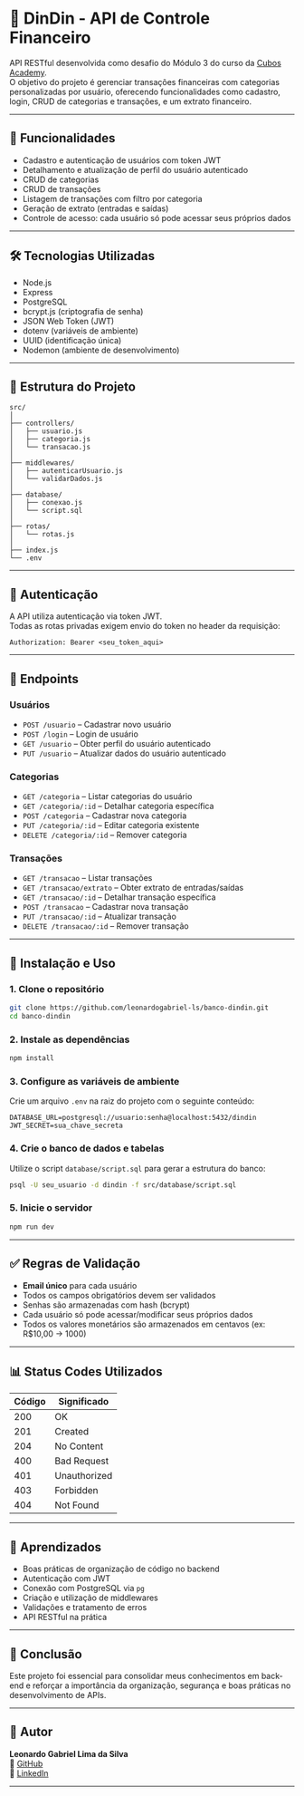 # 💸 DinDin - API de Controle Financeiro

API RESTful desenvolvida como desafio do Módulo 3 do curso da [Cubos Academy](https://cubos.academy).  
O objetivo do projeto é gerenciar transações financeiras com categorias personalizadas por usuário, oferecendo funcionalidades como cadastro, login, CRUD de categorias e transações, e um extrato financeiro.

---

## 🚀 Funcionalidades

- Cadastro e autenticação de usuários com token JWT
- Detalhamento e atualização de perfil do usuário autenticado
- CRUD de categorias
- CRUD de transações
- Listagem de transações com filtro por categoria
- Geração de extrato (entradas e saídas)
- Controle de acesso: cada usuário só pode acessar seus próprios dados

---

## 🛠️ Tecnologias Utilizadas

- Node.js
- Express
- PostgreSQL
- bcrypt.js (criptografia de senha)
- JSON Web Token (JWT)
- dotenv (variáveis de ambiente)
- UUID (identificação única)
- Nodemon (ambiente de desenvolvimento)

---

## 📂 Estrutura do Projeto

```
src/
│
├── controllers/
│   ├── usuario.js
│   ├── categoria.js
│   └── transacao.js
│
├── middlewares/
│   ├── autenticarUsuario.js
│   └── validarDados.js
│
├── database/
│   ├── conexao.js
│   └── script.sql
│
├── rotas/
│   └── rotas.js
│
├── index.js
└── .env
```

---

## 🔐 Autenticação

A API utiliza autenticação via token JWT.  
Todas as rotas privadas exigem envio do token no header da requisição:

```http
Authorization: Bearer <seu_token_aqui>
```

---

## 🧾 Endpoints

### Usuários
- `POST /usuario` – Cadastrar novo usuário
- `POST /login` – Login de usuário
- `GET /usuario` – Obter perfil do usuário autenticado
- `PUT /usuario` – Atualizar dados do usuário autenticado

### Categorias
- `GET /categoria` – Listar categorias do usuário
- `GET /categoria/:id` – Detalhar categoria específica
- `POST /categoria` – Cadastrar nova categoria
- `PUT /categoria/:id` – Editar categoria existente
- `DELETE /categoria/:id` – Remover categoria

### Transações
- `GET /transacao` – Listar transações
- `GET /transacao/extrato` – Obter extrato de entradas/saídas
- `GET /transacao/:id` – Detalhar transação específica
- `POST /transacao` – Cadastrar nova transação
- `PUT /transacao/:id` – Atualizar transação
- `DELETE /transacao/:id` – Remover transação

---

## 🧪 Instalação e Uso

### 1. Clone o repositório
```bash
git clone https://github.com/leonardogabriel-ls/banco-dindin.git
cd banco-dindin
```

### 2. Instale as dependências
```bash
npm install
```

### 3. Configure as variáveis de ambiente
Crie um arquivo `.env` na raiz do projeto com o seguinte conteúdo:

```
DATABASE_URL=postgresql://usuario:senha@localhost:5432/dindin
JWT_SECRET=sua_chave_secreta
```

### 4. Crie o banco de dados e tabelas
Utilize o script `database/script.sql` para gerar a estrutura do banco:

```bash
psql -U seu_usuario -d dindin -f src/database/script.sql
```

### 5. Inicie o servidor
```bash
npm run dev
```

---

## ✅ Regras de Validação

- **Email único** para cada usuário
- Todos os campos obrigatórios devem ser validados
- Senhas são armazenadas com hash (bcrypt)
- Cada usuário só pode acessar/modificar seus próprios dados
- Todos os valores monetários são armazenados em centavos (ex: R$10,00 → 1000)

---

## 📊 Status Codes Utilizados

| Código | Significado              |
|--------|--------------------------|
| 200    | OK                       |
| 201    | Created                  |
| 204    | No Content               |
| 400    | Bad Request              |
| 401    | Unauthorized             |
| 403    | Forbidden                |
| 404    | Not Found                |

---

## 🧠 Aprendizados

- Boas práticas de organização de código no backend
- Autenticação com JWT
- Conexão com PostgreSQL via `pg`
- Criação e utilização de middlewares
- Validações e tratamento de erros
- API RESTful na prática

---

## 🏁 Conclusão

Este projeto foi essencial para consolidar meus conhecimentos em back-end e reforçar a importância da organização, segurança e boas práticas no desenvolvimento de APIs.

---

## 👤 Autor

**Leonardo Gabriel Lima da Silva**  
🔗 [GitHub](https://github.com/leonardogabriel-ls)  
🔗 [LinkedIn](https://www.linkedin.com/in/leonardo-gabriel-547892230/)

---
